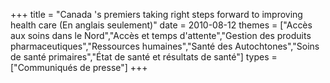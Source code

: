 +++
title = "Canada 's premiers taking right steps forward to improving health care (En anglais seulement)"
date = 2010-08-12
themes = ["Accès aux soins dans le Nord","Accès et temps d'attente","Gestion des produits pharmaceutiques","Ressources humaines","Santé des Autochtones","Soins de santé primaires","État de santé et résultats de santé"]
types = ["Communiqués de presse"]
+++
